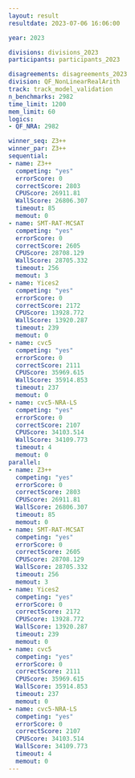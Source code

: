 ```yaml
---
layout: result
resultdate: 2023-07-06 16:06:00

year: 2023

divisions: divisions_2023
participants: participants_2023

disagreements: disagreements_2023
division: QF_NonLinearRealArith
track: track_model_validation
n_benchmarks: 2982
time_limit: 1200
mem_limit: 60
logics:
- QF_NRA: 2982

winner_seq: Z3++
winner_par: Z3++
sequential:
- name: Z3++
  competing: "yes"
  errorScore: 0
  correctScore: 2803
  CPUScore: 26911.81
  WallScore: 26806.307
  timeout: 85
  memout: 0
- name: SMT-RAT-MCSAT
  competing: "yes"
  errorScore: 0
  correctScore: 2605
  CPUScore: 28708.129
  WallScore: 28705.332
  timeout: 256
  memout: 3
- name: Yices2
  competing: "yes"
  errorScore: 0
  correctScore: 2172
  CPUScore: 13928.772
  WallScore: 13920.287
  timeout: 239
  memout: 0
- name: cvc5
  competing: "yes"
  errorScore: 0
  correctScore: 2111
  CPUScore: 35969.615
  WallScore: 35914.853
  timeout: 237
  memout: 0
- name: cvc5-NRA-LS
  competing: "yes"
  errorScore: 0
  correctScore: 2107
  CPUScore: 34103.514
  WallScore: 34109.773
  timeout: 4
  memout: 0
parallel:
- name: Z3++
  competing: "yes"
  errorScore: 0
  correctScore: 2803
  CPUScore: 26911.81
  WallScore: 26806.307
  timeout: 85
  memout: 0
- name: SMT-RAT-MCSAT
  competing: "yes"
  errorScore: 0
  correctScore: 2605
  CPUScore: 28708.129
  WallScore: 28705.332
  timeout: 256
  memout: 3
- name: Yices2
  competing: "yes"
  errorScore: 0
  correctScore: 2172
  CPUScore: 13928.772
  WallScore: 13920.287
  timeout: 239
  memout: 0
- name: cvc5
  competing: "yes"
  errorScore: 0
  correctScore: 2111
  CPUScore: 35969.615
  WallScore: 35914.853
  timeout: 237
  memout: 0
- name: cvc5-NRA-LS
  competing: "yes"
  errorScore: 0
  correctScore: 2107
  CPUScore: 34103.514
  WallScore: 34109.773
  timeout: 4
  memout: 0
---
```

